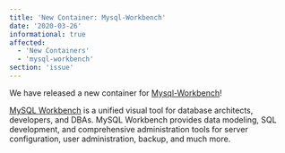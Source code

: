 ```yaml
---
title: 'New Container: Mysql-Workbench'
date: '2020-03-26'
informational: true
affected:
  - 'New Containers'
  - 'mysql-workbench'
section: 'issue'
---
```

We have released a new container for [Mysql-Workbench](https://github.com/linuxserver/docker-mysql-workbench)!

[MySQL Workbench](https://www.mysql.com/products/workbench/) is a unified visual tool for database architects, developers, and DBAs. MySQL Workbench provides data modeling, SQL development, and comprehensive administration tools for server configuration, user administration, backup, and much more.